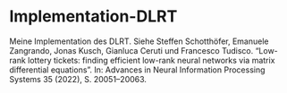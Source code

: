 # Implementation-DLRT
Meine Implementation des DLRT. Siehe Steffen Schotthöfer, Emanuele Zangrando, Jonas Kusch, Gianluca Ceruti und Francesco Tudisco. “Low-rank lottery tickets: finding efficient low-rank neural networks via matrix differential equations”. In: Advances in Neural Information Processing Systems 35 (2022), S. 20051–20063.

